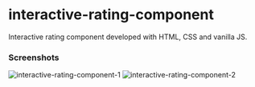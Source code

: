# interactive-rating-component
Interactive rating component developed with HTML, CSS and vanilla JS.


### Screenshots 

![interactive-rating-component-1](https://user-images.githubusercontent.com/104312621/195950107-083223ee-3614-484d-86a5-a5a0f37f0fc4.png)
![interactive-rating-component-2](https://user-images.githubusercontent.com/104312621/195950120-cf4f7d19-f3a6-403c-8bb3-75211b6890e6.png)


